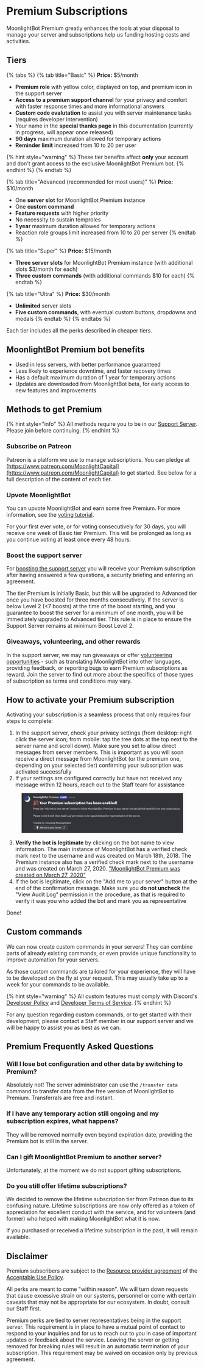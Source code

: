# Premium Subscriptions

MoonlightBot Premium greatly enhances the tools at your disposal to manage your server and subscriptions help us funding hosting costs and activities.

## Tiers

{% tabs %}
{% tab title="Basic" %}
**Price:** $5/month

* **Premium role** with yellow color, displayed on top, and premium icon in the support server
* **Access to a premium support channel** for your privacy and comfort with faster response times and more informational answers
* **Custom code evalutation** to assist you with server maintenance tasks (requires developer intervention)
* Your name in the **special thanks page** in this documentation (currently in progress, will appear once released)
* **90 days** maximum duration allowed for temporary actions
* **Reminder limit** increased from 10 to 20 per user

{% hint style="warning" %}
These tier benefits affect **only** your account and don't grant access to the exclusive MoonlightBot Premium bot.
{% endhint %}
{% endtab %}

{% tab title="Advanced (recommended for most users)" %}
**Price:** $10/month

* One **server slot** for MoonlightBot Premium instance
* One **custom command**
* **Feature requests** with higher priority
* No necessity to sustain temproles
* **1 year** maximum duration allowed for temporary actions
* Reaction role groups limit increased from 10 to 20 per server
{% endtab %}

{% tab title="Super" %}
**Price:** $15/month

* **Three server slots** for MoonlightBot Premium instance (with additional slots $3/month for each)
* **Three custom commands** (with additional commands $10 for each)
{% endtab %}

{% tab title="Ultra" %}
**Price:** $30/month

* **Unlimited** server slots
* **Five custom commands**, with eventual custom buttons, dropdowns and modals
{% endtab %}
{% endtabs %}

Each tier includes all the perks described in cheaper tiers.

## MoonlightBot Premium bot benefits

* Used in less servers, with better performance guaranteed
* Less likely to experience downtime, and faster recovery times
* Has a default maximum duration of 1 year for temporary actions
* Updates are downloaded from MoonlightBot beta, for early access to new features and improvements

## Methods to get Premium

{% hint style="info" %}
All methods require you to be in our [Support Server](https://discord.gg/hNQWVVC). Please join before continuing.
{% endhint %}

### Subscribe on Patreon

Patreon is a platform we use to manage subscriptions. You can pledge at [https://www.patreon.com/MoonlightCapital](https://www.patreon.com/MoonlightCapital) to get started. See below for a full description of the content of each tier.

### Upvote MoonlightBot

You can upvote MoonlightBot and earn some free Premium. For more information, see the [voting tutorial](upvote-moonlightbot.md).

For your first ever vote, or for voting consecutively for 30 days, you will receive one week of Basic tier Premium. This will be prolonged as long as you continue voting at least once every 48 hours.

### Boost the support server

For [boosting the support server](https://support.discord.com/hc/en-us/articles/360028038352-Server-Boosting-FAQ-#h\_9dfb44db-c394-4339-863b-e6d1e3fb0469) you will receive your Premium subscription after having answered a few questions, a security briefing and entering an agreement.

The tier Premium is initially Basic, but this will be upgraded to Advanced tier once you have boosted for three months consecutively.
If the server is below Level 2 (<7 boosts) at the time of the boost starting, and you guarantee to boost the server for a minimum of one month, you will be immediately upgraded to Advanced tier. This rule is in place to ensure the Support Server remains at minimum Boost Level 2.

### Giveaways, volunteering, and other rewards

In the support server, we may run giveaways or offer [volunteering opportunities](volunteering.md) - such as translating MoonlightBot into other languages, providing feedback, or reporting bugs to earn Premium subscriptions as reward. Join the server to find out more about the specifics of those types of subscription as terms and conditions may vary.

## How to activate your Premium subscription

Activating your subscription is a seamless process that only requires four steps to complete:

1. In the support server, check your privacy settings (from desktop: right click the server icon; from mobile: tap the tree dots at the top next to the server name and scroll down). Make sure you set to allow direct messages from server members. This is important as you will soon receive a direct message from MoonlightBot (or the premium one, depending on your selected tier) confirming your subscription was activated successfully
2. If your settings are configured correctly but have not received any message within 12 hours, reach out to the Staff team for assistance

<figure><img src="/.gitbook/assets/PremiumSuccessfulActivationMessage.png" alt=""><figcaption></figcaption></figure>

3. **Verify the bot is legitimate** by clicking on the bot name to view information. The main instance of MoonlightBot has a verified check mark next to the username and was created on March 18th, 2018. The Premium instance also has a verified check mark next to the username and was created on March 27, 2020.
["MoonlightBot Premium was created on March 27, 2020"](/.gitbook/assets/PremiumMiniProfile.png)
4. If the bot is legitimate, click on the "Add me to your server" button at the end of the confirmation message. Make sure you **do not uncheck** the "View Audit Log" permission in the procedure, as that is required to verify it was you who added the bot and mark you as representative

Done!

## Custom commands

We can now create custom commands in your servers! They can combine parts of already existing commands, or even provide unique functionality to improve automation for your servers.

As those custom commands are tailored for your experience, they will have to be developed on the fly at your request. This may usually take up to a week for your commands to be available.

{% hint style="warning" %}
All custom features must comply with Discord's [Developer Policy](https://discord.com/developers/docs/policies-and-agreements/developer-policy) and [Developer Terms of Service](https://discord.com/developers/docs/policies-and-agreements/developer-terms-of-service).
{% endhint %}

For any question regarding custom commands, or to get started with their development, please contact a Staff member in our support server and we will be happy to assist you as best as we can.

## Premium Frequently Asked Questions

### Will I lose bot configuration and other data by switching to Premium?

Absolutely not! The server administrator can use the `/transfer data` command to transfer data from the free version of MoonlightBot to Premium. Transferrals are free and instant.

### If I have any temporary action still ongoing and my subscription expires, what happens?

They will be removed normally even beyond expiration date, providing the Premium bot is still in the server.

### Can I gift MoonlightBot Premium to another server?

Unfortunately, at the moment we do not support gifting subscriptions.

### Do you still offer lifetime subscriptions?

We decided to remove the lifetime subscription tier from Patreon due to its confusing nature. Lifetime subscriptions are now only offered as a token of appreciation for excellent conduct with the service, and for volunteers (and former) who helped with making MoonlightBot what it is now.

If you purchased or received a lifetime subscription in the past, it will remain available.

## Disclaimer

Premium subscribers are subject to the [Resource provider agreement](/policies/acceptable-use-policy.md#6---resource-providerdonation-policy) of the [Acceptable Use Policy](/policies/acceptable-use-policy.md).

All perks are meant to come "within reason". We will turn down requests that cause excessive strain on our systems, personnel or come with certain caveats that may not be appropriate for our ecosystem. In doubt, consult our Staff first.

Premium perks are tied to server representatives being in the support server. This requirement is in place to have a mutual point of contact to respond to your inquiries and for us to reach out to you in case of important updates or feedback about the service. Leaving the server or getting removed for breaking rules will result in an automatic termination of your subscription. This requirement may be waived on occasion only by previous agreement.

